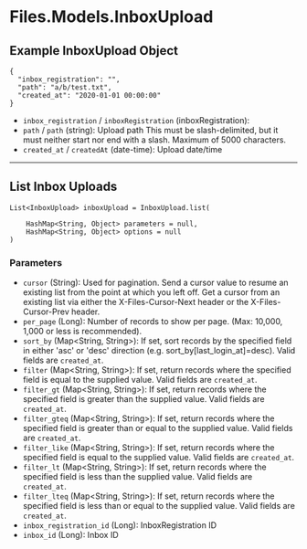 # Files.Models.InboxUpload

## Example InboxUpload Object

```
{
  "inbox_registration": "",
  "path": "a/b/test.txt",
  "created_at": "2020-01-01 00:00:00"
}
```

* `inbox_registration` / `inboxRegistration`  (inboxRegistration): 
* `path` / `path`  (string): Upload path This must be slash-delimited, but it must neither start nor end with a slash. Maximum of 5000 characters.
* `created_at` / `createdAt`  (date-time): Upload date/time


---

## List Inbox Uploads

```
List<InboxUpload> inboxUpload = InboxUpload.list(
    
    HashMap<String, Object> parameters = null,
    HashMap<String, Object> options = null
)
```

### Parameters

* `cursor` (String): Used for pagination.  Send a cursor value to resume an existing list from the point at which you left off.  Get a cursor from an existing list via either the X-Files-Cursor-Next header or the X-Files-Cursor-Prev header.
* `per_page` (Long): Number of records to show per page.  (Max: 10,000, 1,000 or less is recommended).
* `sort_by` (Map<String, String>): If set, sort records by the specified field in either 'asc' or 'desc' direction (e.g. sort_by[last_login_at]=desc). Valid fields are `created_at`.
* `filter` (Map<String, String>): If set, return records where the specified field is equal to the supplied value. Valid fields are `created_at`.
* `filter_gt` (Map<String, String>): If set, return records where the specified field is greater than the supplied value. Valid fields are `created_at`.
* `filter_gteq` (Map<String, String>): If set, return records where the specified field is greater than or equal to the supplied value. Valid fields are `created_at`.
* `filter_like` (Map<String, String>): If set, return records where the specified field is equal to the supplied value. Valid fields are `created_at`.
* `filter_lt` (Map<String, String>): If set, return records where the specified field is less than the supplied value. Valid fields are `created_at`.
* `filter_lteq` (Map<String, String>): If set, return records where the specified field is less than or equal to the supplied value. Valid fields are `created_at`.
* `inbox_registration_id` (Long): InboxRegistration ID
* `inbox_id` (Long): Inbox ID
